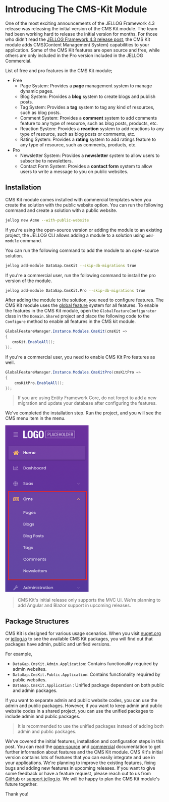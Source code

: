 # Introducing The CMS-Kit Module

One of the most exciting announcements of the JELLOG Framework 4.3 release was releasing the initial version of the CMS Kit module. The team had been working hard to release the initial version for months. For those who didn't read the [JELLOG Framework 4.3 release post](https://blog.jellog.io/jellog/JELLOG-Framework-4.3-RC-Has-Been-Published), the CMS Kit module adds CMS(Content Management System) capabilities to your application. Some of the CMS Kit features are open source and free, while others are only included in the Pro version included in the JELLOG Commercial. 

List of free and pro features in the CMS Kit module;

- Free
  - Page System: Provides a **page** management system to manage dynamic pages.
  - Blog System: Provides a **blog** system to create blogs and publish posts.
  - Tag System: Provides a **tag** system to tag any kind of resources, such as blog posts.
  - Comment System: Provides a **comment** system to add comments feature to any type of resource, such as blog posts, products, etc.
  - Reaction System: Provides a **reaction** system to add reactions to any type of resource, such as blog posts or comments, etc.
  - Rating System: Provides a **rating** system to add ratings feature to any type of resource, such as comments, products, etc.
- Pro
  - Newsletter System: Provides a **newsletter** system to allow users to subscribe to newsletters.
  - Contact Form System: Provides a **contact form** system to allow users to write a message to you on public websites.

## Installation

CMS Kit module comes installed with commercial templates when you create the solution with the public website option. You can run the following command and create a solution with a public website. 

```bash
jellog new Acme --with-public-website
```

If you're using the open-source version or adding the module to an existing project, the JELLOG CLI allows adding a module to a solution using `add-module` command.

You can run the following command to add the module to an open-source solution. 

```bash
jellog add-module DataGap.CmsKit --skip-db-migrations true
```

If you're a commercial user, run the following command to install the pro version of the module. 

```bash
jellog add-module DataGap.CmsKit.Pro --skip-db-migrations true
```

After adding the module to the solution, you need to configure features. The CMS Kit module uses the [global feature](https://docs.jellog.io/en/jellog/latest/Global-Features) system for all features. To enable the features in the CMS Kit module, open the `GlobalFeatureConfigurator` class in the `Domain.Shared` project and place the following code to the `Configure` method to enable all features in the CMS kit module.

 ```csharp
GlobalFeatureManager.Instance.Modules.CmsKit(cmsKit =>
{
    cmsKit.EnableAll();
});
 ```

If you're a commercial user, you need to enable CMS Kit Pro features as well.

```csharp
GlobalFeatureManager.Instance.Modules.CmsKitPro(cmsKitPro =>
{
    cmsKitPro.EnableAll();
});
```

> If you are using Entity Framework Core, do not forget to add a new migration and update your database after configuring the features.

We've completed the installation step. Run the project, and you will see the CMS menu item in the menu. 

![cms-kit-menu](cms-kit-menu.png)

> CMS Kit's initial release only supports the MVC UI. We're planning to add Angular and Blazor support in upcoming releases.

## Package Structures

CMS Kit is designed for various usage scenarios. When you visit [nuget.org](https://www.nuget.org/packages?q=DataGap.CmsKit) or [jellog.io](https://jellog.io/packages?moduleName=DataGap.CmsKit.Pro) to see the available CMS Kit packages, you will find out that packages have admin, public and unified versions.

For example,

  - `DataGap.CmsKit.Admin.Application`: Contains functionality required by admin websites.
  - `DataGap.CmsKit.Public.Application`: Contains functionality required by public websites.
  - `DataGap.CmsKit.Application` : Unified package dependent on both public and admin packages.

 If you want to separate admin and public website codes, you can use the admin and public packages. However, if you want to keep admin and public website codes in a shared project, you can use the unified packages to include admin and public packages. 

> It is recommended to use the unified packages instead of adding both admin and public packages.



We've covered the initial features, installation and configuration steps in this post. You can read the [open-source](https://docs.jellog.io/en/jellog/latest/Modules/Cms-Kit/Index) and [commercial](https://docs.jellog.io/en/commercial/latest/modules/CMS-Kit) documentation to get further information about features and the CMS Kit module. CMS Kit's initial version contains lots of features that you can easily integrate and use in your applications. We're planning to improve the existing features, fixing bugs and adding new features in upcoming releases. If you want to give some feedback or have a feature request, please reach out to us from [GitHub](https://github.com/jellogframework/jellog) or [support.jellog.io](https://support.jellog.io). We will be happy to plan the CMS Kit module's future together.

Thank you!

